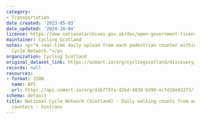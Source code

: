 ```yaml
---
category:
- Transportation
date_created: '2023-05-03'
date_updated: '2024-10-04'
license: https://www.nationalarchives.gov.uk/doc/open-government-licence/version/3/
maintainer: Cycling Scotland
notes: <p>"A real-time daily upload from each pedestrian counter within the National
  Cycle Network."</p>
organization: Cycling Scotland
original_dataset_link: https://usmart.io/org/cyclingscotland/discovery/discovery-view-detail/a725bcd1-bba3-4f12-8a86-5036a0677d1c
records: null
resources:
- format: JSON
  name: API
  url: https://api.usmart.io/org/d1b773fa-d2bd-4830-b399-ecfd18e832f3/7f2e56c6-b52d-457d-91f8-6cdf15b9a2c2/1/urql
schema: default
title: National Cycle Network (Scotland) - Daily walking counts from automatic cycling
  counters - Sustrans
---
```

